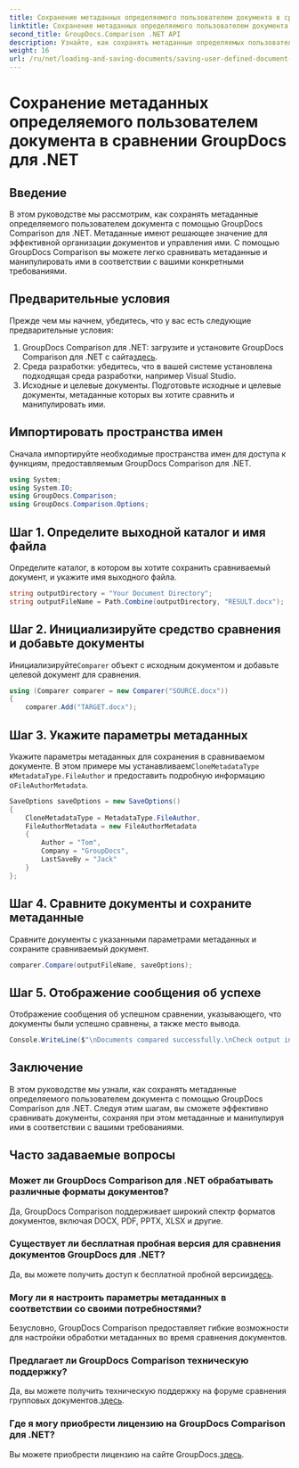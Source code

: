 ```yaml
---
title: Сохранение метаданных определяемого пользователем документа в сравнении GroupDocs для .NET
linktitle: Сохранение метаданных определяемого пользователем документа в сравнении GroupDocs для .NET
second_title: GroupDocs.Comparison .NET API
description: Узнайте, как сохранять метаданные определяемых пользователем документов с помощью GroupDocs Comparison for .NET. Легко сравнивайте метаданные и манипулируйте ими с помощью пошаговых инструкций.
weight: 16
url: /ru/net/loading-and-saving-documents/saving-user-defined-document-metadata/
---
```


# Сохранение метаданных определяемого пользователем документа в сравнении GroupDocs для .NET

## Введение
В этом руководстве мы рассмотрим, как сохранять метаданные определяемого пользователем документа с помощью GroupDocs Comparison для .NET. Метаданные имеют решающее значение для эффективной организации документов и управления ими. С помощью GroupDocs Comparison вы можете легко сравнивать метаданные и манипулировать ими в соответствии с вашими конкретными требованиями.
## Предварительные условия
Прежде чем мы начнем, убедитесь, что у вас есть следующие предварительные условия:
1.  GroupDocs Comparison для .NET: загрузите и установите GroupDocs Comparison для .NET с сайта[здесь](https://releases.groupdocs.com/comparison/net/).
2. Среда разработки: убедитесь, что в вашей системе установлена подходящая среда разработки, например Visual Studio.
3. Исходные и целевые документы. Подготовьте исходные и целевые документы, метаданные которых вы хотите сравнить и манипулировать ими.

## Импортировать пространства имен
Сначала импортируйте необходимые пространства имен для доступа к функциям, предоставляемым GroupDocs Comparison для .NET.
```csharp
using System;
using System.IO;
using GroupDocs.Comparison;
using GroupDocs.Comparison.Options;
```
## Шаг 1. Определите выходной каталог и имя файла
Определите каталог, в котором вы хотите сохранить сравниваемый документ, и укажите имя выходного файла.
```csharp
string outputDirectory = "Your Document Directory";
string outputFileName = Path.Combine(outputDirectory, "RESULT.docx");
```
## Шаг 2. Инициализируйте средство сравнения и добавьте документы
 Инициализируйте`Comparer` объект с исходным документом и добавьте целевой документ для сравнения.
```csharp
using (Comparer comparer = new Comparer("SOURCE.docx"))
{
    comparer.Add("TARGET.docx");
```
## Шаг 3. Укажите параметры метаданных
 Укажите параметры метаданных для сохранения в сравниваемом документе. В этом примере мы устанавливаем`CloneMetadataType` к`MetadataType.FileAuthor` и предоставить подробную информацию о`FileAuthorMetadata`.
```csharp
SaveOptions saveOptions = new SaveOptions()
{
    CloneMetadataType = MetadataType.FileAuthor,
    FileAuthorMetadata = new FileAuthorMetadata
    {
        Author = "Tom",
        Company = "GroupDocs",
        LastSaveBy = "Jack"
    }
};
```
## Шаг 4. Сравните документы и сохраните метаданные
Сравните документы с указанными параметрами метаданных и сохраните сравниваемый документ.
```csharp
comparer.Compare(outputFileName, saveOptions);
```
## Шаг 5. Отображение сообщения об успехе
Отображение сообщения об успешном сравнении, указывающего, что документы были успешно сравнены, а также место вывода.
```csharp
Console.WriteLine($"\nDocuments compared successfully.\nCheck output in {outputDirectory}.");
```

## Заключение
В этом руководстве мы узнали, как сохранять метаданные определяемого пользователем документа с помощью GroupDocs Comparison для .NET. Следуя этим шагам, вы сможете эффективно сравнивать документы, сохраняя при этом метаданные и манипулируя ими в соответствии с вашими требованиями.
## Часто задаваемые вопросы
### Может ли GroupDocs Comparison для .NET обрабатывать различные форматы документов?
Да, GroupDocs Comparison поддерживает широкий спектр форматов документов, включая DOCX, PDF, PPTX, XLSX и другие.
### Существует ли бесплатная пробная версия для сравнения документов GroupDocs для .NET?
 Да, вы можете получить доступ к бесплатной пробной версии[здесь](https://releases.groupdocs.com/).
### Могу ли я настроить параметры метаданных в соответствии со своими потребностями?
Безусловно, GroupDocs Comparison предоставляет гибкие возможности для настройки обработки метаданных во время сравнения документов.
### Предлагает ли GroupDocs Comparison техническую поддержку?
Да, вы можете получить техническую поддержку на форуме сравнения групповых документов.[здесь](https://forum.groupdocs.com/c/comparison/12).
### Где я могу приобрести лицензию на GroupDocs Comparison для .NET?
 Вы можете приобрести лицензию на сайте GroupDocs.[здесь](https://purchase.groupdocs.com/buy).